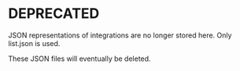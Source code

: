 # DEPRECATED

JSON representations of integrations are no longer stored here. Only list.json is used.

These JSON files will eventually be deleted.
